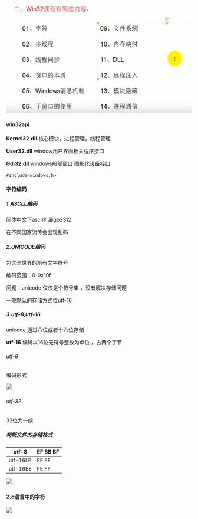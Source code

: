 ![1599744490585](../img/1599744490585.png)





#### win32api





**Kernel32.dll**  核心模块，进程管理，线程管理

**User32.dll**   window用户界面相关程序接口

**Gdi32.dll**   windows船舰窗口 图形化设备接口







```
#include<windows.h>
```



#### 字符编码

##### 1.ASCLL编码

简体中文下ascll扩展gb2312

在不同国家流传会出现乱码

##### 2.UNICODE编码

包含全世界的所有文字符号

编码范围：0-0x10f  

问题：unicode 仅仅是个符号集 ，没有解决存储问题

一般默认的存储方式位utf-16

##### 3.utf-8,utf-16

unicode 通过八位或者十六位存储

**utf-16** 编码以16位无符号整数为单位 ，占两个字节

###### utf-8

编码形式

![](https://gitee.com/muyinchuan/images/raw/master/img/20201017125809.png)

###### utf-32

32位为一组

##### 判断文件的存储格式

| utf-8    | EF BB BF |
| -------- | -------- |
| utf-16LE | FF FE    |
| utf-16BE | FE FF    |



![](https://gitee.com/muyinchuan/images/raw/master/img/20201017130641.png)

#### 2.c语言中的字符

![](https://gitee.com/muyinchuan/images/raw/master/img/20201017131556.png)